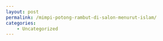 ```yaml
---
layout: post
permalink: /mimpi-potong-rambut-di-salon-menurut-islam/
categories:
    - Uncategorized
---
```


